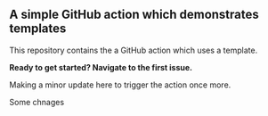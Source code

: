 ## A simple GitHub action which demonstrates templates

This repository contains the a GitHub action which uses a template. 

**Ready to get started? Navigate to the first issue.**

Making a minor update here to trigger the action once more.

Some chnages
